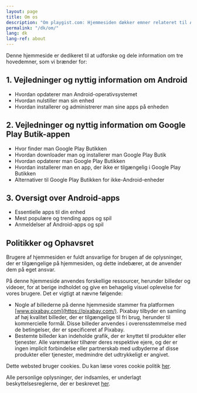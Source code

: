 ```yaml
---
layout: page
title: Om os
description: "Om playgist.com: Hjemmesiden dækker emner relateret til Android og tilbyder guider, artikler og toplister med apps af interesse for besøgende."
permalink: "/dk/om/"
lang: dk
lang-ref: about
---
```


Denne hjemmeside er dedikeret til at udforske og dele information om tre hovedemner, som vi brænder for:

## 1. Vejledninger og nyttig information om Android

- Hvordan opdaterer man Android-operativsystemet
- Hvordan nulstiller man sin enhed
- Hvordan installerer og administrerer man sine apps på enheden

## 2. Vejledninger og nyttig information om Google Play Butik-appen

- Hvor finder man Google Play Butikken
- Hvordan downloader man og installerer man Google Play Butik
- Hvordan opdaterer man Google Play Butikken
- Hvordan installerer man en app, der ikke er tilgængelig i Google Play Butikken
- Alternativer til Google Play Butikken for ikke-Android-enheder

## 3. Oversigt over Android-apps

- Essentielle apps til din enhed
- Mest populære og trending apps og spil
- Anmeldelser af Android-apps og spil

## Politikker og Ophavsret

Brugere af hjemmesiden er fuldt ansvarlige for brugen af de oplysninger, der er tilgængelige på hjemmesiden, og dette indebærer, at de anvender dem på eget ansvar.

På denne hjemmeside anvendes forskellige ressourcer, herunder billeder og videoer, for at berige indholdet og give en behagelig visuel oplevelse for vores brugere. Det er vigtigt at nævne følgende:
- Nogle af billederne på denne hjemmeside stammer fra platformen [www.pixabay.com](https://pixabay.com/). Pixabay tilbyder en samling af høj kvalitet billeder, der er tilgængelige til fri brug, herunder til kommercielle formål. Disse billeder anvendes i overensstemmelse med de betingelser, der er specificeret af Pixabay.
- Bestemte billeder kan indeholde grafik, der er knyttet til produkter eller tjenester. Alle varemærker tilhører deres respektive ejere, og der er ingen implicit forbindelse eller partnerskab med udbyderne af disse produkter eller tjenester, medmindre det udtrykkeligt er angivet.

Dette websted bruger cookies. Du kan læse vores cookie politik [her]({{site.baseurl}}{{site.t.en.cookiePolicyPage.url}}).

Alle personlige oplysninger, der indsamles, er underlagt beskyttelsesreglerne, der er beskrevet [her]({{site.baseurl}}{{site.t.en.privacyPolicyPage.url}}).
